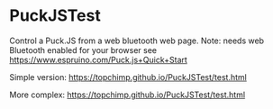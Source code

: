 # PuckJSTest
Control a Puck.JS from a web bluetooth web page.
Note: needs web Bluetooth enabled for your browser see https://www.espruino.com/Puck.js+Quick+Start

Simple version:
https://topchimp.github.io/PuckJSTest/test.html

More complex:
https://topchimp.github.io/PuckJSTest/test.html
